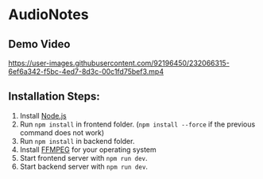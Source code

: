 # AudioNotes

## Demo Video

https://user-images.githubusercontent.com/92196450/232066315-6ef6a342-f5bc-4ed7-8d3c-00c1fd75bef3.mp4


## Installation Steps:
1. Install [Node.js](https://nodejs.org/en/download/)
2. Run `npm install` in frontend folder. (`npm install --force` if the previous command does not work)
3. Run `npm install` in backend folder.
4. Install [FFMPEG](https://ffmpeg.org/download.html) for your operating system
5. Start frontend server with `npm run dev`.
6. Start backend server with `npm run dev`.
